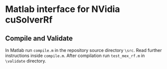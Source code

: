 Matlab interface for NVidia cuSolverRf
======================================

Compile and Validate
--------------------
In Matlab run `compile.m` in the repository source directory `\src`.
Read further instructions inside `compile.m`. After compilation
run `test_mex_rf.m` in `\validate` directory.
